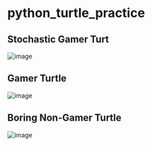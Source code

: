 # python_turtle_practice
## Stochastic Gamer Turt
![image](https://github.com/H-Matzy/python_turtle_practice/assets/70171574/dbd42fd0-e24a-4d19-8fb8-28e7ab01b63e)

## Gamer Turtle
![image](https://github.com/H-Matzy/python_turtle_practice/assets/70171574/829e8571-51bf-4ba1-8d6a-7f0f913e7516)

## Boring Non-Gamer Turtle
![image](https://github.com/H-Matzy/python_turtle_practice/assets/70171574/5b6682c2-27f7-4974-a50d-ad9efaec5674)
